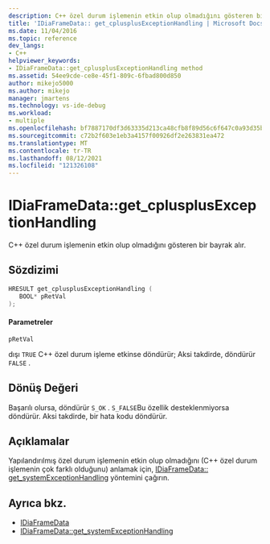 ```yaml
---
description: C++ özel durum işlemenin etkin olup olmadığını gösteren bir bayrak alır.
title: 'IDiaFrameData:: get_cplusplusExceptionHandling | Microsoft Docs'
ms.date: 11/04/2016
ms.topic: reference
dev_langs:
- C++
helpviewer_keywords:
- IDiaFrameData::get_cplusplusExceptionHandling method
ms.assetid: 54ee9cde-ce8e-45f1-809c-6fbad800d850
author: mikejo5000
ms.author: mikejo
manager: jmartens
ms.technology: vs-ide-debug
ms.workload:
- multiple
ms.openlocfilehash: bf7887170df3d63335d213ca48cfb8f89d56c6f647c0a93d35baea02e0902487
ms.sourcegitcommit: c72b2f603e1eb3a4157f00926df2e263831ea472
ms.translationtype: MT
ms.contentlocale: tr-TR
ms.lasthandoff: 08/12/2021
ms.locfileid: "121326108"
---
```

# <a name="idiaframedataget_cplusplusexceptionhandling"></a>IDiaFrameData::get_cplusplusExceptionHandling
C++ özel durum işlemenin etkin olup olmadığını gösteren bir bayrak alır.

## <a name="syntax"></a>Sözdizimi

```C++
HRESULT get_cplusplusExceptionHandling ( 
   BOOL* pRetVal
);
```

#### <a name="parameters"></a>Parametreler
 `pRetVal`

dışı `TRUE` C++ özel durum işleme etkinse döndürür; Aksi takdirde, döndürür `FALSE` .

## <a name="return-value"></a>Dönüş Değeri
 Başarılı olursa, döndürür `S_OK` . `S_FALSE`Bu özellik desteklenmiyorsa döndürür. Aksi takdirde, bir hata kodu döndürür.

## <a name="remarks"></a>Açıklamalar
 Yapılandırılmış özel durum işlemenin etkin olup olmadığını (C++ özel durum işlemenin çok farklı olduğunu) anlamak için, [IDiaFrameData:: get_systemExceptionHandling](../../debugger/debug-interface-access/idiaframedata-get-systemexceptionhandling.md) yöntemini çağırın.

## <a name="see-also"></a>Ayrıca bkz.
- [IDiaFrameData](../../debugger/debug-interface-access/idiaframedata.md)
- [IDiaFrameData::get_systemExceptionHandling](../../debugger/debug-interface-access/idiaframedata-get-systemexceptionhandling.md)
